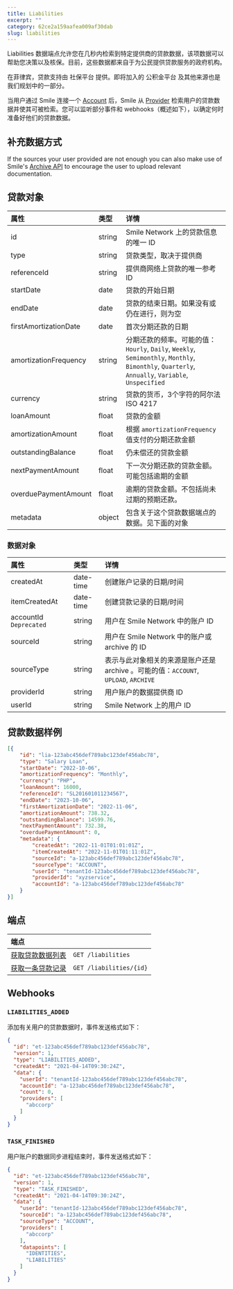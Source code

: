 ```yaml
---
title: Liabilities
excerpt: ""
category: 62ce2a159aafea009af30dab
slug: liabilities
---
```



Liabilities 数据端点允许您在几秒内检索到特定提供商的贷款数据，该项数据可以帮助您决策以及核保。目前，这些数据都来自于为公民提供贷款服务的政府机构。
 
在菲律宾，贷款支持由 社保平台 提供。即将加入的 公积金平台 及其他来源也是我们规划中的一部分。

当用户通过 Smile 连接一个 [Account](/reference/accounts)  后，Smile 从  [Provider](/reference/providers) 检索用户的贷款数据并使其可被检索。您可以监听部分事件和 webhooks（概述如下），以确定何时准备好他们的贷款数据。

## 补充数据方式

If the sources your user provided are not enough you can also make use of Smile's [Archive API](/reference/archives) to encourage the user to upload relevant documentation.

## 贷款对象

| 属性                    | 类型     | 详情                                                                                                                                         |
|:----------------------|:-------|:-------------------------------------------------------------------------------------------------------------------------------------------|
| id                    | string | Smile Network 上的贷款信息的唯一 ID                                                                                                                 |
| type                  | string | 贷款类型，取决于提供商                                                                                                                                |
| referenceId           | string | 提供商网络上贷款的唯一参考 ID                                                                                                                           |
| startDate             | date   | 贷款的开始日期                                                                                                                                    |
| endDate               | date   | 贷款的结束日期。如果没有或仍在进行，则为空                                                                                                                      |
| firstAmortizationDate | date   | 首次分期还款的日期                                                                                                                                  |
| amortizationFrequency | string | 分期还款的频率。可能的值：`Hourly`, `Daily`, `Weekly`, `Semimonthly`, `Monthly`, `Bimonthly`, `Quarterly`, `Annually`, `Variable`, `Unspecified`        |
| currency              | string | 贷款的货币，3个字符的阿尔法ISO 4217                                                                                                                     |
| loanAmount            | float  | 贷款的金额                                                                                                                                      |
| amortizationAmount    | float  | 根据 `amortizationFrequency` 值支付的分期还款金额                                                                                                      |
| outstandingBalance    | float  | 仍未偿还的贷款金额                                                                                                                                  |
| nextPaymentAmount     | float  | 下一次分期还款的贷款金额。可能包括逾期的金额                                                                                                                     |
| overduePaymentAmount  | float  | 逾期的贷款金额。不包括尚未过期的预期还款。                                                                                                                      |
| metadata              | object | 包含关于这个贷款数据端点的数据。见下面的对象                                                                         |


### 数据对象

| 属性                    | 类型     | 详情                                                            |
| :--------- | :----- |:--------------------------------------------------------------|
| createdAt | date-time | 创建账户记录的日期/时间                                                  |
| itemCreatedAt | date-time | 创建贷款记录的日期/时间                                                  |
| accountId `Deprecated` | string | 用户在 Smile Network 中的账户 ID                                     |
| sourceId | string | 用户在 Smile Network 中的账户或 archive 的 ID                          |
| sourceType | string | 表示与此对象相关的来源是账户还是 archive 。可能的值：`ACCOUNT`, `UPLOAD`, `ARCHIVE` |
| providerId | string | 用户账户的数据提供商 ID                                                              |
| userId | string |  Smile Network 上的用户 ID                    |


## 贷款数据样例

```json
[{
    "id": "lia-123abc456def789abc123def456abc78",
    "type": "Salary Loan",
    "startDate": "2022-10-06",
    "amortizationFrequency": "Monthly",
    "currency": "PHP",
    "loanAmount": 16000,
    "referenceId": "SL201601011234567",
    "endDate": "2023-10-06",
    "firstAmortizationDate": "2022-11-06",
    "amortizationAmount": 738.32,
    "outstandingBalance": 14599.76,
    "nextPaymentAmount": 732.38,
    "overduePaymentAmount": 0,
    "metadata": {
        "createdAt": "2022-11-01T01:01:01Z",
        "itemCreatedAt": "2022-11-01T01:11:01Z",
        "sourceId": "a-123abc456def789abc123def456abc78",
        "sourceType": "ACCOUNT",
        "userId": "tenantId-123abc456def789abc123def456abc78",
        "providerId": "xyzservice",
        "accountId": "a-123abc456def789abc123def456abc78"
    }
}]
```

## 端点

| 端点                                      | |
|:----------------------------------------| :---- |
| [获取贷款数据列表](/reference/list-liabilities) | `GET /liabilities` |
| [获取一条贷款记录](/reference/get-liabilities)  | `GET /liabilities/{id}` |

## Webhooks

### `LIABILITIES_ADDED`

添加有关用户的贷款数据时，事件发送格式如下：

```json
{
  "id": "et-123abc456def789abc123def456abc78",
  "version": 1,
  "type": "LIABILITIES_ADDED",
  "createdAt": "2021-04-14T09:30:24Z",
  "data": {
    "userId": "tenantId-123abc456def789abc123def456abc78",
    "accountId": "a-123abc456def789abc123def456abc78",
    "count": 0,
    "providers": [
      "abccorp"
    ]
  }
}
```

### `TASK_FINISHED`

用户账户的数据同步进程结束时，事件发送格式如下：

```json
{
  "id": "et-123abc456def789abc123def456abc78",
  "version": 1,
  "type": "TASK_FINISHED",
  "createdAt": "2021-04-14T09:30:24Z",
  "data": {
    "userId": "tenantId-123abc456def789abc123def456abc78",
    "sourceId": "a-123abc456def789abc123def456abc78",
    "sourceType": "ACCOUNT",
    "providers": [
      "abccorp"
    ],
    "datapoints": [
      "IDENTITIES",
      "LIABILITIES"
    ]
  }
}
```
